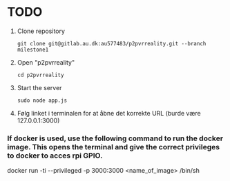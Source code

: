 # TODO

1. Clone repository

   `git clone git@gitlab.au.dk:au577483/p2pvrreality.git --branch milestone1`

2. Open "p2pvrreality"

   `cd p2pvrreality`

3. Start the server

   `sudo node app.js`

4. Følg linket i terminalen for at åbne det korrekte URL (burde være 127.0.0.1:3000)



### If docker is used, use the following command to run the docker image. This opens the terminal and give the correct privileges to docker to acces rpi GPIO.

   docker run -ti --privileged -p 3000:3000 <name_of_image> /bin/sh